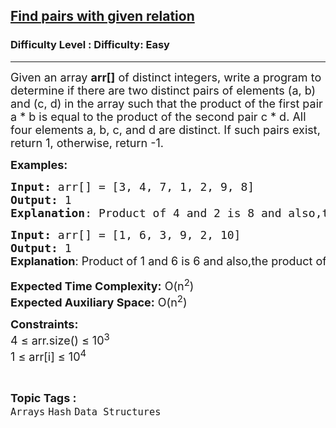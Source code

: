 <h2><a href="https://www.geeksforgeeks.org/problems/find-pairs-with-given-relation1540/1?page=3&category=Arrays&status=unsolved,attempted&sortBy=accuracy">Find pairs with given relation</a></h2><h3>Difficulty Level : Difficulty: Easy</h3><hr><div class="problems_problem_content__Xm_eO"><p><span style="font-size: 18px;">Given an array <strong>arr[]</strong> of distinct integers, write a program to determine if there are two distinct pairs of elements (a, b) and (c, d) in the array such that the product of the first pair a * b is equal to the product of the second pair c * d. All four elements a, b, c, and d are distinct. If such pairs exist, return 1, otherwise, return -1.</span></p>
<p><strong style="font-size: 18px;">Examples:</strong></p>
<pre><span style="font-size: 18px;"><strong>Input: </strong>arr[] = [3, 4, 7, 1, 2, 9, 8]
<strong>Output:</strong> 1
<strong>Explanation</strong>: Product of 4 and 2 is 8 and also,the product of 1 and 8 is 8.  </span></pre>
<pre><span style="font-size: 18px;"><strong>Input: </strong>arr[] = [1, 6, 3, 9, 2, 10] 
<strong>Output:</strong> 1<br></span><span style="font-size: 18px;"><strong style="font-family: -apple-system, BlinkMacSystemFont, 'Segoe UI', Roboto, Oxygen, Ubuntu, Cantarell, 'Open Sans', 'Helvetica Neue', sans-serif;">Explanation</strong><span style="font-family: -apple-system, BlinkMacSystemFont, 'Segoe UI', Roboto, Oxygen, Ubuntu, Cantarell, 'Open Sans', 'Helvetica Neue', sans-serif;">: Product of 1 and 6 is 6 and also,the product of 2 and 3 is 6.</span></span>
</pre>
<p><span style="font-size: 18px;"><strong>Expected Time Complexity:</strong> O(n<sup>2</sup>)<br><strong>Expected Auxiliary Space:</strong> O(n<sup>2</sup>)</span></p>
<p><span style="font-size: 18px;"><strong>Constraints:</strong><br>4 ≤ arr.size() ≤ 10<sup>3<br></sup></span><span style="font-size: 18px;">1 ≤ arr[i] ≤ 10<sup>4</sup></span></p></div><br><p><span style=font-size:18px><strong>Topic Tags : </strong><br><code>Arrays</code>&nbsp;<code>Hash</code>&nbsp;<code>Data Structures</code>&nbsp;